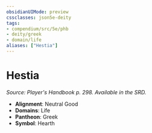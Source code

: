 ```yaml
---
obsidianUIMode: preview
cssclasses: json5e-deity
tags:
- compendium/src/5e/phb
- deity/greek
- domain/life
aliases: ["Hestia"]
---
```

# Hestia
*Source: Player's Handbook p. 298. Available in the SRD.* 

- **Alignment**: Neutral Good
- **Domains**: Life
- **Pantheon**: Greek
- **Symbol**: Hearth